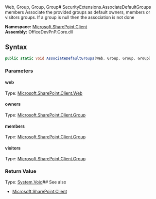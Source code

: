 Web, Group, Group, Group# SecurityExtensions.AssociateDefaultGroups members
Associate the provided groups as default owners, members or visitors groups. If a group is null then the 
            association is not done  

**Namespace:** [Microsoft.SharePoint.Client](Microsoft.SharePoint.Client.md)  
**Assembly:** OfficeDevPnP.Core.dll  
## Syntax
```C#
public static void AssociateDefaultGroups(Web, Group, Group, Group)
```
### Parameters
#### web
Type: [Microsoft.SharePoint.Client.Web](Microsoft.SharePoint.Client.Web.md) 
#### 
#### owners
Type: [Microsoft.SharePoint.Client.Group](Microsoft.SharePoint.Client.Group.md) 
#### 
#### members
Type: [Microsoft.SharePoint.Client.Group](Microsoft.SharePoint.Client.Group.md) 
#### 
#### visitors
Type: [Microsoft.SharePoint.Client.Group](Microsoft.SharePoint.Client.Group.md) 
#### 
### Return Value
Type: [System.Void](System.Void.md)## See also
- [Microsoft.SharePoint.Client](Microsoft.SharePoint.Client.md)
